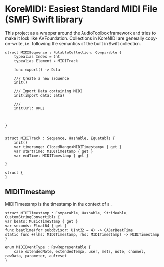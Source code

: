 # KoreMIDI: Easiest Standard MIDI File (SMF) Swift library

This project as a wrapper around the AudioToolbox framework and tries to make it look like AVFoundation.
Collections in KoreMIDI are generally copy-on-write, i.e. following the semantics of the built in Swift collection.

```
struct MIDISequence : MutableCollection, Comparable {
    typealias Index = Int
    typealias Element = MIDITrack
    
    func export() -> Data
    
    /// Create a new sequence
    init()

    /// Import Data containing MIDI
    init(import data: Data)

    /// 
    init(url: URL)

    
  
}

```


```

```

```
struct MIDITrack : Sequence, Hashable, Equatable {
    init()
    var timerange: ClosedRange<MIDITimestamp> { get }
    var startTime: MIDITimestamp { get }
    var endTime: MIDITimestamp { get }

}
```

```
struct {
}
```

 

## MIDITimestamp

MIDITimestamp is the timestamp in the context of a . 

```
struct MIDITimestamp : Comparable, Hashable, Strideable, CustomStringConvertible {
var beats: MusicTimeStamp { get }
var seconds: Float64 { get }
func beatTime(for subdivisor: UInt32 = 4) -> CABarBeatTime
static func +(lhs: MIDITimestamp, rhs: MIDITimestamp) -> MIDITimestamp
}
```


```
enum MIDIEventType : RawRepresentable {
    case extendedNote, extendedTempo, user, meta, note, channel, rawData, parameter, auPreset
}

```
